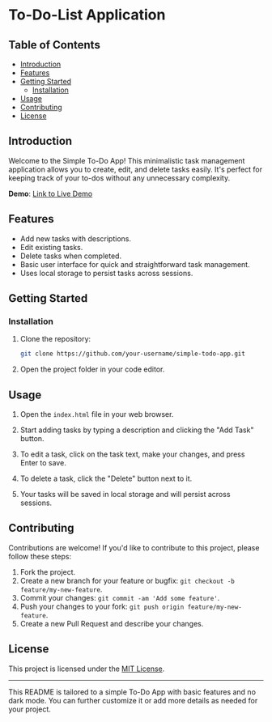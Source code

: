 # To-Do-List Application

## Table of Contents

- [Introduction](#introduction)
- [Features](#features)
- [Getting Started](#getting-started)
  - [Installation](#installation)
- [Usage](#usage)
- [Contributing](#contributing)
- [License](#license)

## Introduction

Welcome to the Simple To-Do App! This minimalistic task management application allows you to create, edit, and delete tasks easily. It's perfect for keeping track of your to-dos without any unnecessary complexity.

**Demo**: [Link to Live Demo](https://www.example.com)

## Features

- Add new tasks with descriptions.
- Edit existing tasks.
- Delete tasks when completed.
- Basic user interface for quick and straightforward task management.
- Uses local storage to persist tasks across sessions.

## Getting Started

### Installation

1. Clone the repository:

   ```bash
   git clone https://github.com/your-username/simple-todo-app.git
   ```

2. Open the project folder in your code editor.

## Usage

1. Open the `index.html` file in your web browser.

2. Start adding tasks by typing a description and clicking the "Add Task" button.

3. To edit a task, click on the task text, make your changes, and press Enter to save.

4. To delete a task, click the "Delete" button next to it.

5. Your tasks will be saved in local storage and will persist across sessions.

## Contributing

Contributions are welcome! If you'd like to contribute to this project, please follow these steps:

1. Fork the project.
2. Create a new branch for your feature or bugfix: `git checkout -b feature/my-new-feature`.
3. Commit your changes: `git commit -am 'Add some feature'`.
4. Push your changes to your fork: `git push origin feature/my-new-feature`.
5. Create a new Pull Request and describe your changes.

## License

This project is licensed under the [MIT License](LICENSE.md).

---

This README is tailored to a simple To-Do App with basic features and no dark mode. You can further customize it or add more details as needed for your project.

